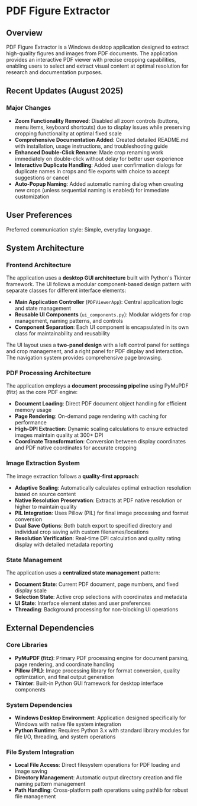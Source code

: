 # PDF Figure Extractor

## Overview

PDF Figure Extractor is a Windows desktop application designed to extract high-quality figures and images from PDF documents. The application provides an interactive PDF viewer with precise cropping capabilities, enabling users to select and extract visual content at optimal resolution for research and documentation purposes.

## Recent Updates (August 2025)

### Major Changes
- **Zoom Functionality Removed**: Disabled all zoom controls (buttons, menu items, keyboard shortcuts) due to display issues while preserving cropping functionality at optimal fixed scale
- **Comprehensive Documentation Added**: Created detailed README.md with installation, usage instructions, and troubleshooting guide
- **Enhanced Double-Click Rename**: Made crop renaming work immediately on double-click without delay for better user experience
- **Interactive Duplicate Handling**: Added user confirmation dialogs for duplicate names in crops and file exports with choice to accept suggestions or cancel
- **Auto-Popup Naming**: Added automatic naming dialog when creating new crops (unless sequential naming is enabled) for immediate customization

## User Preferences

Preferred communication style: Simple, everyday language.

## System Architecture

### Frontend Architecture
The application uses a **desktop GUI architecture** built with Python's Tkinter framework. The UI follows a modular component-based design pattern with separate classes for different interface elements:

- **Main Application Controller** (`PDFViewerApp`): Central application logic and state management
- **Reusable UI Components** (`ui_components.py`): Modular widgets for crop management, naming patterns, and controls
- **Component Separation**: Each UI component is encapsulated in its own class for maintainability and reusability

The UI layout uses a **two-panel design** with a left control panel for settings and crop management, and a right panel for PDF display and interaction. The navigation system provides comprehensive page browsing.

### PDF Processing Architecture
The application employs a **document processing pipeline** using PyMuPDF (fitz) as the core PDF engine:

- **Document Loading**: Direct PDF document object handling for efficient memory usage
- **Page Rendering**: On-demand page rendering with caching for performance
- **High-DPI Extraction**: Dynamic scaling calculations to ensure extracted images maintain quality at 300+ DPI
- **Coordinate Transformation**: Conversion between display coordinates and PDF native coordinates for accurate cropping

### Image Extraction System
The image extraction follows a **quality-first approach**:

- **Adaptive Scaling**: Automatically calculates optimal extraction resolution based on source content
- **Native Resolution Preservation**: Extracts at PDF native resolution or higher to maintain quality
- **PIL Integration**: Uses Pillow (PIL) for final image processing and format conversion
- **Dual Save Options**: Both batch export to specified directory and individual crop saving with custom filenames/locations
- **Resolution Verification**: Real-time DPI calculation and quality rating display with detailed metadata reporting

### State Management
The application uses a **centralized state management** pattern:

- **Document State**: Current PDF document, page numbers, and fixed display scale
- **Selection State**: Active crop selections with coordinates and metadata
- **UI State**: Interface element states and user preferences
- **Threading**: Background processing for non-blocking UI operations

## External Dependencies

### Core Libraries
- **PyMuPDF (fitz)**: Primary PDF processing engine for document parsing, page rendering, and coordinate handling
- **Pillow (PIL)**: Image processing library for format conversion, quality optimization, and final output generation
- **Tkinter**: Built-in Python GUI framework for desktop interface components

### System Dependencies
- **Windows Desktop Environment**: Application designed specifically for Windows with native file system integration
- **Python Runtime**: Requires Python 3.x with standard library modules for file I/O, threading, and system operations

### File System Integration
- **Local File Access**: Direct filesystem operations for PDF loading and image saving
- **Directory Management**: Automatic output directory creation and file naming pattern management
- **Path Handling**: Cross-platform path operations using pathlib for robust file management